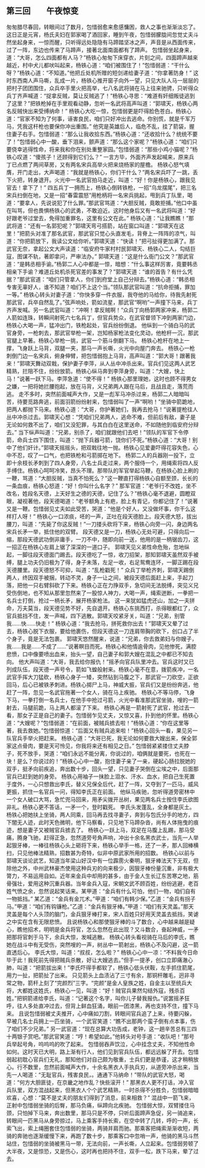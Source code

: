 ## 第三回　　午夜惊变

匆匆腊尽春回，转眼间过了数月，包惜弱愈来愈感慵困，救人之事也渐渐淡忘了。
这日正是元宵，杨氏夫妇在郭家喝了酒回家，睡到午夜，包惜弱朦胧间忽觉丈夫斗然坐起身来，一惊而醒，只听得远处隐隐有马蹄踏坚冰之声，声音是从西面传来，过了一阵，东边也传来了马蹄声，接著北面南面都有了蹄声。
包惜弱坐起身来，道：“大哥，怎么四面都有人马？”杨铁心匆匆下床穿衣，片刻之间，四面蹄声越来越近，村中犬儿都吠叫起来，杨铁心道：“咱们被围住了！”包惜弱道：“干什么呀？”杨铁心道：“不知道。”他把丘处机所赠的短剑递给妻子道：“你拿著防身！”
这时东西南人声马嘶，乱成一片，杨铁心推开窗子向外一望，只见大队人马一层层的把村子团团围住，众兵卒手里火把高举，七八名武将骑在马上往来驰骋，只听得众兵丁齐声喊道：“捉拿反贼，莫让反贼逃了！”杨铁心寻思：“难道有奸细叛徒逃到了这里？”把铁枪掉在手里观看动静，忽听一名武将高声叫道：“郭啸天，杨铁心两名反贼快出来受缚纳命！”
杨铁心大吃一惊，包惜弱更是吓得脸色苍白。杨铁心道：“官家不知为了何事，诬害良民，咱们只好冲出去逃命。你别慌，就是千军万马，凭我这杆枪也要保你冲出重围。”
他究是英雄后人，临危不乱，挂了箭袋，握住妻子右手。包惜弱道：“那么让我收拾东西。”杨铁心道：“还收拾什么？统统不要了！”包惜弱心中一酸，垂下泪来，颤声道：“那么这个家呢？”杨铁心道：“咱们只要侥幸逃得性命，将来我和你在别处重整家园。”包惜弱道：“那些小鸡小猫呢？”杨铁心叹道：“傻孩子！还顾得到它们么？”
一言方毕，外面齐声发起喊来，原来兵丁已点燃了两间草房，又有两名宋兵高举火把来烧杨家的屋檐。
杨铁心怒气填膺，开门走出，大声喝道：“我就是杨铁心，你们干什么？”两名宋兵吓了一跳，丢下火把，转身退开。火光中一名武官拍马走近，叫道：“好！你是杨铁心，跟我见官去！拿下了！”
四五兵丁一拥而上，杨铁心倒转铁枪，一招“乌龙摆尾”，把三名宋兵扫倒在地，又是一招“春雷震怒”用枪柄将一名宋兵挑起，甩到兵丁队里，喝道：“要拿人，先说说犯了什么罪。”那武官骂道：“大胆反贼，竟敢拒捕。”他口中虽在叫骂，但也畏惧杨铁心的武勇，不敢迫近。这时他身后又有一名武将叫道：“好好跟老爷过堂去，免得加重罪名，这里有公文在此。”
杨铁心道：“让我瞧瞧！”那武将道：“还有一名郭犯呢？”郭啸天弯弓搭箭，站在窗口叫道：“郭啸天在这里！”把箭头对准了那名武官，那武官只觉心头直发毛，背脊上一阵阵的凉气，叫道：“你把箭放下，我读公文给你听。”郭啸天道：“快读！”把弓扯得更加满了。那武官无奈，拿起公文大声读道：“临安府牛家村村民郭啸天、杨铁心二人，勾结巨寇，图谋不轨，著即拿问，严审法办。”
郭啸天道：“这是什么衙门公文？”那武官道：“是韩丞相手谕。”杨郭二人心中都是一惊，暗想：“什么事这样厉害，竟要韩丞相亲下手谕？难道丘处机杀死官差的事发了？”郭啸天道：“谁的首告？有什么凭据？”那武官道：“咱们只管拿人，你们到府堂上自己分辩去。”杨铁心道：“韩丞相专害无辜好人，谁不知道？咱们不上这个当。”领队那武官叫道：“抗命拒捕，罪加一等。”
杨铁心转头对妻子道：“你快多穿一件衣服，我夺他的马给你，待我先射死那武官，兵卒自然乱了。”弦声响处，箭如流星，那武官“啊哟”一声撞下马来，兵丁齐声发喊。另一名武官叫道：“冲啊！拿反贼啊！”众兵丁向杨郭两家冲来，杨郭二人箭如连珠，转瞬间射死六七名兵丁，但官兵势众，在武官督领下冲到两家门边，杨铁心大喝一声，猛冲出门，铁枪起处，官兵纷纷倒退。
他纵到一个骑白马的武官身旁，一枪刺去，那武官举枪一架，岂知杨家枪法变化灵动，他枪杆一沉，那武官腿上早著。杨铁心举枪一挑，武官一个筋斗倒翻下马。
杨铁心枪杆在地上一撑，飞身跃上马背，双腿一夹，那马一声长嘶，火光中向屋门奔去。
杨铁心一枪刺倒门边一名宋兵，俯身伸臂，把包惜弱抱上马背，高声叫道：“郭大哥！跟著我来！”郭啸天舞动双戟，保护妻子李萍，从人丛中冲杀出来。官兵们见这两人武艺精熟，拦阻不住，纷纷放箭。杨铁心纵马奔到李萍身旁，叫道：“大嫂，快上马！”说著一跃下马。李萍急道：“使不得！”
杨铁心那里理她，这时也顾不得男女之嫌，一把将她拦腰抱起，放在马背，义兄弟两人跟在马后，且战且走，落荒而逃。
走不多时，突然前面喊声大作，又是一彪军马冲杀过来，杨郭二人暗暗叫苦，待要觅路奔逃，前面羽箭纷纷射来，包惜弱叫了一声“啊哟！”坐骑中箭跪地，把两人都抛下马来。杨铁心道：“大哥，你护著她们，我再去抢马！”说著提枪往人丛中冲杀过去。郭啸天心想：“凭咱们兄弟两人，逃命不难，但前后有敌，妻子是无论如何救不出了，咱们又没犯罪，与其白白在这里送命，不如随他到临安府分辩去。”
当下纵声叫道：“兄弟，别杀了，咱们就跟他们去吧！”领队的军官下令停箭，命兵士四下围住，叫道：“抛下兵器弓箭，饶你们不死。”杨铁心道：“大哥！别中了他们奸计。”郭啸天摇摇头，把双戟往地一抛。杨铁心见爱妻吓得花容失色，心中不忍，叹了一口气，也把铁枪和弓箭掷在地下。
杨郭二人的兵器刚一投下，立即十余枝长矛刺到了四人身旁，八名士兵走过来，两个服侍一个，用绳索将四人反手缚住。杨铁心呵呵冷笑，昂头不理。那带队的军官举起马鞭，在杨铁心脸上刷的一鞭，骂道：“大胆反贼，当真不怕死么？”这一鞭直打得杨铁心自额至颈，长长的一条血痕，杨铁心怒道：“好！你叫什么名字？”
那军官道：“老爷行不改姓，坐不改名，姓段名天德，上天好生之德的天德，记住了么？”杨铁心毫不退避，圆瞪双眼，凝视著他，段天德喝道：“老爷额角上有疤，脸上有青记，你都记住了！”说著又是一鞭。包惜弱见丈夫如此受苦，哭道：“他是个好人，又没做坏事，你干么这样打人呀！”
杨铁心一口浓痰，呸的一声，正吐在段天德脸上。段天德大怒，拔出腰刀，叫道：“先毙了你这反贼！”一刀搂头砍将下来，杨铁心向旁一闪，身边两名宋兵长矛一举，抵住他的双臂。
段天德又是一刀，杨铁心无处可避，只得向后一缩，那段天德武功倒非庸手，一刀不中，随即向前一送，他用的是一柄锯齿刀，这一招正在杨铁心左肩上锯了深深的一道口子。
郭啸天见义弟性命危殆，忽地纵起，一脚往段天德面门踢去。段天德吃了一惊，收刀招架，那知郭啸天虽然双手被缚，腿上功夫仍旧极为了得，身子未落，左足一收，右足鸳鸯连环，一脚正踢在段天德腰里。段天德怒不可抑，叫道：“乱枪戳死！”
众兵丁举枪齐刺，郭啸天踢倒两人，终因双手被捆，转动不灵，身子一让之间，被段天德后面赶上来，手起刀落，把他一只右臂斜砍了下来。杨铁心正在力挣双手，急切间无法脱缚，突见义兄受伤倒地，也不知从那里忽然来了一股惊人神力，大喝一声，绳索迸断，一拳把一名兵士打倒，抢过一柄长矛，展开杨家枪法。
这一来犹如猛虎还山，加之一夫拼命，万夫莫当，段天德见势不好，先自退开。杨铁心东挑西打，杀得眼都红了，众官兵抵挡不住，发一声喊，四下逃散。郭啸天咬紧牙关，叫道：“兄弟，别管我……快……快走！”
杨铁心道：“我去抢马，拼死救你出去！”郭啸天又晕了过去，杨铁心脱下衣服，要给他裹伤，但段天德这一刀连肩带胸的砍下，创口占了半个身子，竟是无法包裹。
郭啸天悠然醒来，说道：“兄弟，你去救弟妇与你嫂子，我……我是……不成了……”说著瞑目而死。杨铁心和他情逾骨肉，见他惨死，满腔悲愤，口中像要喷出血来，抬头一望，自己妻子和郭大嫂在混乱之中都已不知去向。
他大声叫道：“大哥，我去给你报仇！”摇矛向官兵队里冲去。官兵这时又已列成队伍，段天德一声号令，箭如飞蝗般射来。杨铁心毫不在意，拨箭疾冲，一名武官手挥大刀猛砍，杨铁心身子一矮，突然钻到马腹之下，那武官一刀砍空，正欲回马，后心已被铁矛刺进。杨铁心掷尸上马，神威大振，官兵们又是纷纷奔逃，他赶了一阵，忽见一名武官拖著一个女人，骑在马上疾驰。
杨铁心不等马停，飞身下马，一拳打倒一名兵士，在他手中抢过弓箭，火光中看准那武官坐骑，嗖的一箭射去，马腿前跪，马上两人都滚了下来。
杨铁心再是一箭射死了武官，抢过去一看，那女子正是自己的妻子。包惜弱乍见丈夫，又惊又喜，扑到他的怀里。杨铁心道：“大嫂呢？”包惜弱道：“在前面，被贼兵掳去啦！”杨铁心道：“你在这里等著，我去救她。”包惜弱惊道：“后面又有贼兵追来啦！”杨铁心回头一看，果见另一队官兵手举火把赶来。
杨铁心道：“大哥已死，我无论如何要救大嫂出来，保全郭家这点骨肉，要是天可怜见，你我将来还有相见之日。”
包惜弱紧紧搂住丈夫脖子，死不放手，哭道：“咱们永远不能分离，你说过的，咱俩就是要死，也死在一块！是么？你说过的！”杨铁心心中一酸，抱住妻子亲了一亲，硬起心肠拉脱她的双手，挺矛向前疾追，奔出数十步，回头一望，只见妻子哭倒在尘埃之中，后面那官兵已赶到她的身旁。
杨铁心用袖子一抹脸上泪水、汗水、血水，把自己生死置于度外，一心只想救出李氏，替义兄保全后代，赶了一阵，又夺到了一匹马，威风更振，抓住一名官兵一问，得知李氏正在前面。
他纵马疾驰，忽听得道旁密林中一个女人破口大骂，急忙兜马回来，用矛尖拨开丛树，果见两名兵士按住李氏欲图非礼。杨铁心更不答话，一矛一个，登时戳死。
李氏头发蓬乱，全身都是灰土。杨铁心把她扶上坐骑，两人同乘，回马再去找寻妻子，奔到与包氏分手的地方，四下闇无人迹，此时天色微明，他下马察看，只见地下马蹄杂沓，尚有人体拖曳的痕迹，想是妻子又被贼官兵掳去了。
杨铁心一跃上马，双足在马腹上乱踢，那马受痛，腾身飞驰，赶得正急，忽然道旁号角声响，冲出十余名黑衣武士，当先一人举起狠牙棒，一棒往杨铁心头上砸将下来，杨铁心举手一格，还了一矛，那人回棒横扫，只见他棒法精熟，招数甚为奇特，似非中原武家所用的招数。
杨铁心以前与郭啸天谈论武艺，知道当年梁山好汉中有一位霹雳火秦明，狠牙棒法天下无双，但除他之外，中州武林豪杰使用这种兵刃的向来极少，因狠牙棒份量沉重，非有极大膂力，不易运用自如。近年来金兵中却用的甚多，由于金人生长辽东苦寒之地，筋骨强壮，爱用这种沉重兵器。当年金兵入寇，宋朝文武不顾百姓，纷纷逃避，老百姓气愤之余，忽然说起笑话来。某甲道：“金兵有什么可怕，他们一物，咱们自有一物抵挡。”
某乙道：“金兵有金兀术。”甲道：“咱们有韩少保。”乙道：“金兵有拐子马。”甲道：“咱们有钩镰枪。”乙道：“金兵有狠牙棒。”甲道：“咱们有天灵盖。”那天灵盖是每个人头顶的脑门，金兵狠牙棒打来，宋人百姓只好用天灵盖去抵挡，笑谑之中实在含有无限悲愤。
且说杨铁心和那使狠牙棒的斗了数合，心中越来越是疑心，瞧他招术，明明是金兵将官，怎么忽然在此出现？又斗数合，奋起神威，一矛把那将官刺于马下，余兵大惊，发喊逃散。
杨铁心转头看视骑在马后的李氏，瞧她在战斗中有无受伤，突然嗖的一声，树丛中一箭射出，杨铁心不及闪避，这一箭直透后心。
李氏大惊，叫道：“叔叔，怎么啦？”
杨铁心心中一凉：“不料我今日命毕于此！我死前先得把贼兵杀散，好让大嫂逃去。”但手一提矛，创口立即痛澈心肺，叫道：“把箭拔出来！”李氏吓得手都软了，杨铁心低头伏鞍，左手抓住箭尾，用力一扯，把箭扯了出来。
只见箭头上血渍沾了三寸有余，那铜杆雕毛，迥非寻常之物，箭杆上刻了“完颜烈”三字。“完颜”是金人皇族之姓，自金主以至统兵大将，大都姓这姓氏，杨铁心一见，叫道：“好！贼官兵果然勾结外寇，残杀百姓。”把铜箭递给李氏，叫道：“记著这个名字，叫你儿子替我报仇。”说罢摇矛狂呼，往人多处直冲过去，但背上鲜血狂涌，眼前一团漆黑，再也支持不住，撞下马来。
且说包惜弱被丈夫推开，心中痛如刀割，转眼间官兵追了上来，待要闪躲，早被几名士兵拥上一匹坐骑，一个武官笑道：“瞧不出那两个蛮子倒有点本事，伤了咱们不少兄弟。”
另一武官道：“现在总算大功告成，老钟，这一趟辛苦总有三四十两银子赏吧。”那武官笑道：“哼！希望如此。”他转头对号手道：“收队吧！”那号兵举起号角，呜呜呜的吹了起来。
包惜弱吞声饮泣，心中挂念丈夫，不知他性命如何。这时天已大明，路上渐有行人，他们见到官兵队伍，都远远躲了开去。包惜弱起初耽心官兵们无礼，那知他们对自己颇为敬重，士兵们更是恭谨，这才稍稍放心。行不数里，忽然前面喊声大作，十余名黑衣人手执兵刃，从道旁冲杀出来，当先一人喝道：“无耻官兵，残害良民，。通通下马纳命！”带队的武官大怒，喝道：“何方大胆匪徒，在京畿之地作乱？快些滚开！”
那黑衣人更不打话，冲入官兵队里，双方混战起来，但黑衣人个个武艺精熟，一时杀得不分胜负，包惜弱暗暗欢喜，心想：“莫不是丈夫的朋友们得到了消息，前来相救？”
混战中一箭飞来，正射中包惜弱坐骑的后臀，那马负痛，纵蹄向北疾驰。
包惜弱大惊，双臂搂住马颈，只怕掉下马来，奔出数里，那马只是不停，只听后面蹄声急促，另一骑追来，转眼间一匹黑马从身旁掠过，马上乘客手持长索，在空中转了几转，呼的一声，长索飞出，索上绳圈套住包惜弱的坐骑，两骑并肩而驰。那乘客把绳索渐渐收短，两骑的奔驰也逐渐缓慢下来，再跑了数十步，那乘客口中忽哨一声，他骑的黑马斗然站住，包惜弱的坐骑被黑马一带，无法向前，一声长嘶，人立起来。包惜弱劳顿了大半夜，又是惊恐，又是伤心，这时再也把持不住，双手一松，跌下马来，晕了过去。